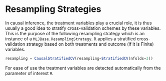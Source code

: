 # Resampling Strategies

In causal inference, the treatment variables play a crucial role, it is thus usually a good idea to stratify cross-validation schemes by these variables. This is the purpose of the following resampling strategy which is an instance of a `MLJBase.ResamplingStrategy`. It applies a stratified cross-validation strategy based on both treatments and outcome (if it is Finite) variables.

```julia
resampling = CausalStratifiedCV(resampling=StratifiedCV(nfolds=3))
```

For ease of use the treatment variables are detected automatically from the parameter of interest ``Ψ``.